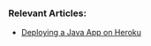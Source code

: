 ### Relevant Articles:

- [Deploying a Java App on Heroku](https://www.baeldung.com/java-heroku-deploy-application)
